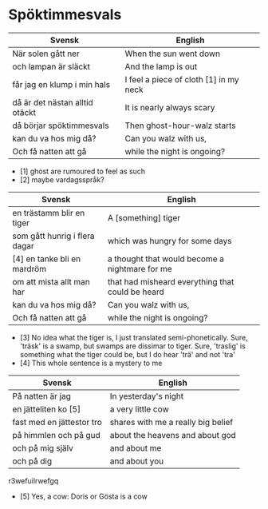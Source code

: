 # Spöktimmesvals

Svensk                           |English
---------------------------------|---------------------------------------
När solen gått ner               |When the sun went down
och lampan är släckt             |And the lamp is out
får jag en klump i min hals      |I feel a piece of cloth [1] in my neck 
då är det nästan alltid otäckt   |It is nearly always scary
då börjar spöktimmesvals          |Then ghost-hour-walz starts
kan du va hos mig då?            |Can you walz with us,
Och få natten att gå              |while the night is ongoing?

 * [1] ghost are rumoured to feel as such
 * [2] maybe vardagsspråk?

Svensk                           |English
---------------------------------|---------------------------------------
en trästamm blir en tiger         |A [something] tiger
som gått hunrig i flera dagar    |which was hungry for some days
[4] en tanke bli en mardröm     |a thought that would become a nightmare for me
om att mista allt man har     |that had misheard everything that could be heard
kan du va hos mig då?            |Can you walz with us,
Och få natten att gå              |while the night is ongoing?

 * [3] No idea what the tiger is, I just translated semi-phonetically.
       Sure, 'träsk' is a swamp, but swamps are dissimar to tiger.
       Sure, 'traslig' is something what the tiger could be, 
       but I do hear 'trä' and not 'tra'
 * [4] This whole sentence is a mystery to me

Svensk                           |English
---------------------------------|---------------------------------------
På natten är jag                  |In yesterday's night
en jätteliten ko [5]             |a very little cow
fast med en jättestor tro       |shares with me a really big belief
på himmlen och på gud           |about the heavens and about god
och på mig själv                 |and about me
och på dig                       |and about you
r3wefuilrwefgq


 * [5] Yes, a cow: Doris or Gösta is a cow

